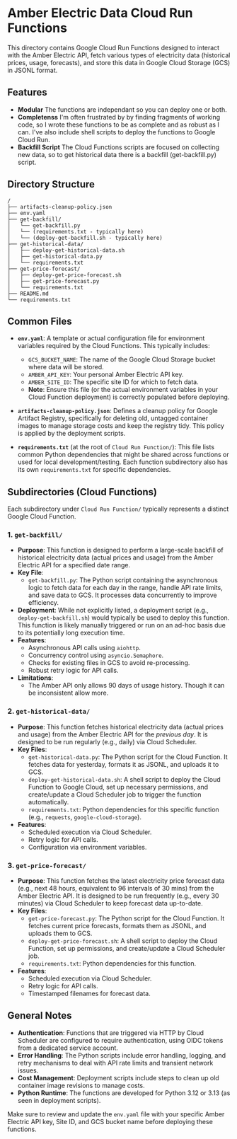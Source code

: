 # Amber Electric Data Cloud Run Functions

This directory contains Google Cloud Run Functions designed to interact with the Amber Electric API, fetch various types of electricity data (historical prices, usage, forecasts), and store this data in Google Cloud Storage (GCS) in JSONL format.

## Features

* **Modular**
    The functions are independant so you can deploy one or both.
* **Completenss**
    I'm often frustrated by by finding fragments of working code, so I wrote these functions to be as complete and as robust as I can. I've also include shell scripts to deploy the functions to Google Cloud Run.
* **Backfill Script**
    The Cloud Functions scripts are focused on collecting new data, so to get historical data there is a backfill (get-backfill.py) script.
  

## Directory Structure

```text
/
├── artifacts-cleanup-policy.json
├── env.yaml
├── get-backfill/
│   └── get-backfill.py
│   └── (requirements.txt - typically here)
│   └── (deploy-get-backfill.sh - typically here)
├── get-historical-data/
│   ├── deploy-get-historical-data.sh
│   ├── get-historical-data.py
│   └── requirements.txt
├── get-price-forecast/
│   ├── deploy-get-price-forecast.sh
│   ├── get-price-forecast.py
│   └── requirements.txt
├── README.md
└── requirements.txt
```

## Common Files

* **`env.yaml`**:
    A template or actual configuration file for environment variables required by the Cloud Functions. This typically includes:
  * `GCS_BUCKET_NAME`: The name of the Google Cloud Storage bucket where data will be stored.
  * `AMBER_API_KEY`: Your personal Amber Electric API key.
  * `AMBER_SITE_ID`: The specific site ID for which to fetch data.
  * **Note**: Ensure this file (or the actual environment variables in your Cloud Function deployment) is correctly populated before deploying.

* **`artifacts-cleanup-policy.json`**:
    Defines a cleanup policy for Google Artifact Registry, specifically for deleting old, untagged container images to manage storage costs and keep the registry tidy. This policy is applied by the deployment scripts.

* **`requirements.txt`** (at the root of `Cloud Run Function/`):
    This file lists common Python dependencies that might be shared across functions or used for local development/testing. Each function subdirectory also has its own `requirements.txt` for specific dependencies.

## Subdirectories (Cloud Functions)

Each subdirectory under `Cloud Run Function/` typically represents a distinct Google Cloud Function.

### 1. `get-backfill/`

* **Purpose**: This function is designed to perform a large-scale backfill of historical electricity data (actual prices and usage) from the Amber Electric API for a specified date range.
* **Key File**:
  * `get-backfill.py`: The Python script containing the asynchronous logic to fetch data for each day in the range, handle API rate limits, and save data to GCS. It processes data concurrently to improve efficiency.
* **Deployment**: While not explicitly listed, a deployment script (e.g., `deploy-get-backfill.sh`) would typically be used to deploy this function. This function is likely manually triggered or run on an ad-hoc basis due to its potentially long execution time.
* **Features**:
  * Asynchronous API calls using `aiohttp`.
  * Concurrency control using `asyncio.Semaphore`.
  * Checks for existing files in GCS to avoid re-processing.
  * Robust retry logic for API calls.
* **Limitations**:
  * The Amber API only allows 90 days of usage history. Though it can be inconsistent allow more. 

### 2. `get-historical-data/`

* **Purpose**: This function fetches historical electricity data (actual prices and usage) from the Amber Electric API for the *previous day*. It is designed to be run regularly (e.g., daily) via Cloud Scheduler.
* **Key Files**:
  * `get-historical-data.py`: The Python script for the Cloud Function. It fetches data for yesterday, formats it as JSONL, and uploads it to GCS.
  * `deploy-get-historical-data.sh`: A shell script to deploy the Cloud Function to Google Cloud, set up necessary permissions, and create/update a Cloud Scheduler job to trigger the function automatically.
  * `requirements.txt`: Python dependencies for this specific function (e.g., `requests`, `google-cloud-storage`).
* **Features**:
  * Scheduled execution via Cloud Scheduler.
  * Retry logic for API calls.
  * Configuration via environment variables.

### 3. `get-price-forecast/`

* **Purpose**: This function fetches the latest electricity price forecast data (e.g., next 48 hours, equivalent to 96 intervals of 30 mins) from the Amber Electric API. It is designed to be run frequently (e.g., every 30 minutes) via Cloud Scheduler to keep forecast data up-to-date.
* **Key Files**:
  * `get-price-forecast.py`: The Python script for the Cloud Function. It fetches current price forecasts, formats them as JSONL, and uploads them to GCS.
  * `deploy-get-price-forecast.sh`: A shell script to deploy the Cloud Function, set up permissions, and create/update a Cloud Scheduler job.
  * `requirements.txt`: Python dependencies for this function.
* **Features**:
  * Scheduled execution via Cloud Scheduler.
  * Retry logic for API calls.
  * Timestamped filenames for forecast data.

## General Notes

* **Authentication**: Functions that are triggered via HTTP by Cloud Scheduler are configured to require authentication, using OIDC tokens from a dedicated service account.
* **Error Handling**: The Python scripts include error handling, logging, and retry mechanisms to deal with API rate limits and transient network issues.
* **Cost Management**: Deployment scripts include steps to clean up old container image revisions to manage costs.
* **Python Runtime**: The functions are developed for Python 3.12 or 3.13 (as seen in deployment scripts).

Make sure to review and update the `env.yaml` file with your specific Amber Electric API key, Site ID, and GCS bucket name before deploying these functions.